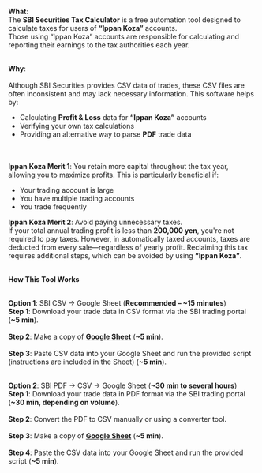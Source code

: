**What**:<br>
The **SBI Securities Tax Calculator** is a free automation tool designed to calculate taxes for users of **“Ippan Koza”** accounts.  
Those using “Ippan Koza” accounts are responsible for calculating and reporting their earnings to the tax authorities each year.
<br><br>

**Why**:<br>  
Although SBI Securities provides CSV data of trades, these CSV files are often inconsistent and may lack necessary information. This software helps by:  
- Calculating **Profit & Loss** data for **“Ippan Koza”** accounts  
- Verifying your own tax calculations  
- Providing an alternative way to parse **PDF** trade data  
<br><br>

**Ippan Koza Merit 1**: You retain more capital throughout the tax year, allowing you to maximize profits. This is particularly beneficial if:  
- Your trading account is large  
- You have multiple trading accounts  
- You trade frequently  

**Ippan Koza Merit 2**: Avoid paying unnecessary taxes.  
If your total annual trading profit is less than **200,000 yen**, you're not required to pay taxes. However, in automatically taxed accounts, taxes are deducted from every sale—regardless of yearly profit. Reclaiming this tax requires additional steps, which can be avoided by using **“Ippan Koza”**.
<br><br>

**How This Tool Works**<br><br>

**Option 1**: SBI CSV → Google Sheet (**Recommended – ~15 minutes**)  
**Step 1**: Download your trade data in CSV format via the SBI trading portal (**~5 min**).<br>  
**Step 2**: Make a copy of [**Google Sheet**](https://docs.google.com/spreadsheets/d/1-1p-nymGCIPUYJOKJtw32qalqLQJ1PZBLULJ-K3VR1I/edit?gid=0#gid=0&range=A1) (**~5 min**).<br>  
**Step 3**: Paste CSV data into your Google Sheet and run the provided script (instructions are included in the Sheet) (**~5 min**).<br><br>

**Option 2**: SBI PDF → CSV → Google Sheet (**~30 min to several hours**)  
**Step 1**: Download your trade data in PDF format via the SBI trading portal (**~30 min, depending on volume**).<br>  
**Step 2**: Convert the PDF to CSV manually or using a converter tool.<br>  
**Step 3**: Make a copy of [**Google Sheet**](https://docs.google.com/spreadsheets/d/1-1p-nymGCIPUYJOKJtw32qalqLQJ1PZBLULJ-K3VR1I/edit?gid=0#gid=0&range=A1) (**~5 min**).<br>  
**Step 4**: Paste the CSV data into your Google Sheet and run the provided script (**~5 min**).<br>
